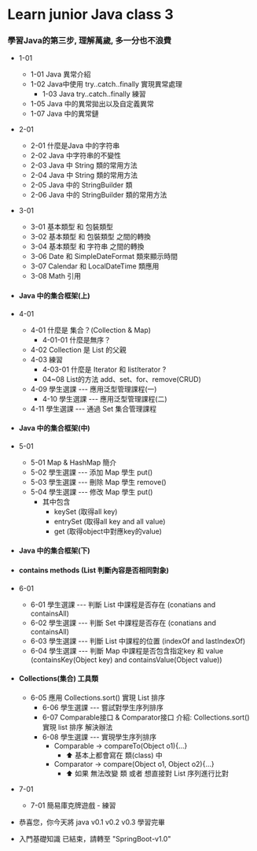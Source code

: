 # Learn junior Java class 3
### 學習Java的第三步, 理解萬歲, 多一分也不浪費
- 1-01
    - 1-01 Java 異常介紹
    - 1-02 Java中使用 try..catch..finally 實現異常處理
      - 1-03 Java try..catch..finally 練習
    - 1-05 Java 中的異常拋出以及自定義異常
    - 1-07 Java 中的異常鏈
- 2-01
    - 2-01 什麼是Java 中的字符串
    - 2-02 Java 中字符串的不變性
    - 2-03 Java 中 String 類的常用方法
    - 2-04 Java 中 String 類的常用方法
    - 2-05 Java 中的 StringBuilder 類
    - 2-06 Java 中的 StringBuilder 類的常用方法
- 3-01
    - 3-01 基本類型 和 包裝類型
    - 3-02 基本類型 和 包裝類型 之間的轉換
    - 3-04 基本類型 和 字符串 之間的轉換
    - 3-06 Date 和 SimpleDateFormat 類來顯示時間
    - 3-07 Calendar 和 LocalDateTime 類應用 
    - 3-08 Math 引用
- #### Java 中的集合框架(上)
- 4-01
  - 4-01 什麼是 集合？(Collection & Map)
    - 4-01-01 什麼是無序？
  - 4-02 Collection 是 List 的父親
  - 4-03 練習
    - 4-03-01 什麼是 Iterator 和 listIterator ?
    - 04~08 List的方法 add、set、for、remove(CRUD)
  - 4-09 學生選課 --- 應用泛型管理課程(一)
    - 4-10 學生選課 --- 應用泛型管理課程(二)
  - 4-11 學生選課 --- 通過 Set 集合管理課程
- #### Java 中的集合框架(中)
- 5-01 
  - 5-01 Map & HashMap 簡介
  - 5-02 學生選課 --- 添加 Map 學生 put()
  - 5-03 學生選課 --- 刪除 Map 學生 remove()
  - 5-04 學生選課 --- 修改 Map 學生 put()
    -  其中包含 
       - keySet   (取得all key) 
       - entrySet (取得all key and all value) 
       - get      (取得object中對應key的value)

- #### Java 中的集合框架(下)
- #### contains methods (List 判斷內容是否相同對象)
- 6-01
  - 6-01 學生選課 --- 判斷 List 中課程是否存在 (conatians and containsAll) 
  - 6-02 學生選課 --- 判斷 Set  中課程是否存在 (conatians and containsAll)
  - 6-03 學生選課 --- 判斷 List 中課程的位置 (indexOf and lastIndexOf)
  - 6-04 學生選課 --- 判斷 Map  中課程是否包含指定key 和 value (containsKey(Object key) and containsValue(Object value))
- #### Collections(集合) 工具類
  - 6-05 應用 Collections.sort() 實現 List 排序
    - 6-06 學生選課 --- 嘗試對學生序列排序
    - 6-07 Comparable接口 & Comparator接口 介紹: Collections.sort() 實現 list 排序 解決辦法
    - 6-08 學生選課 --- 實現學生序列排序
      - Comparable -> compareTo(Object o1){...}
        - ⬆ 基本上都會寫在 類(class) 中
      - Comparator -> compare(Object o1, Object o2){...}
        - ⬆ 如果 無法改變 類 或者 想直接對 List 序列進行比對
- 7-01
  - 7-01 簡易庫克牌遊戲 - 練習
  

- 恭喜您，你今天將 java v0.1 v0.2 v0.3 學習完畢
- 入門基礎知識 已結束，請轉至 "SpringBoot-v1.0"
